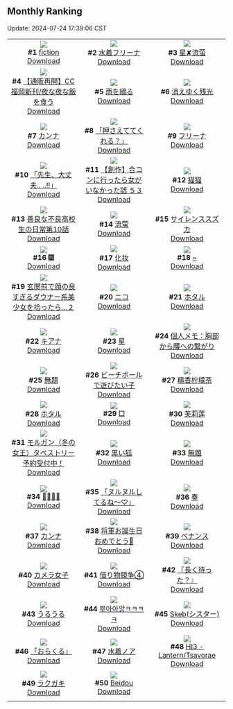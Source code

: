## Monthly Ranking
Update: 2024-07-24 17:39:06 CST

|      |      |      |
| :----: | :----: | :----: |
| ![](https://i.pixiv.re/c/240x480/img-master/img/2024/06/26/00/00/11/119974313_p0_master1200.jpg)<br>**#1** [fiction](https://www.pixiv.net/artworks/119974313)<br>[Download](https://i.pixiv.re/img-original/img/2024/06/26/00/00/11/119974313_p0.jpg) | ![](https://i.pixiv.re/c/240x480/img-master/img/2024/06/26/00/00/29/119974390_p0_master1200.jpg)<br>**#2** [水着フリーナ](https://www.pixiv.net/artworks/119974390)<br>[Download](https://i.pixiv.re/img-original/img/2024/06/26/00/00/29/119974390_p0.jpg) | ![](https://i.pixiv.re/c/240x480/img-master/img/2024/06/26/13/13/18/119986413_p0_master1200.jpg)<br>**#3** [星✘流萤](https://www.pixiv.net/artworks/119986413)<br>[Download](https://i.pixiv.re/img-original/img/2024/06/26/13/13/18/119986413_p0.jpg) |
| ![](https://i.pixiv.re/c/240x480/img-master/img/2024/06/26/18/48/05/119992270_p0_master1200.jpg)<br>**#4** [【通販再開】CC福岡新刊/夜な夜な飯を食う](https://www.pixiv.net/artworks/119992270)<br>[Download](https://i.pixiv.re/img-original/img/2024/06/26/18/48/05/119992270_p0.jpg) | ![](https://i.pixiv.re/c/240x480/img-master/img/2024/06/25/00/00/36/119945611_p0_master1200.jpg)<br>**#5** [雨を綴る](https://www.pixiv.net/artworks/119945611)<br>[Download](https://i.pixiv.re/img-original/img/2024/06/25/00/00/36/119945611_p0.jpg) | ![](https://i.pixiv.re/c/240x480/img-master/img/2024/06/24/00/00/49/119915880_p0_master1200.jpg)<br>**#6** [消えゆく残光](https://www.pixiv.net/artworks/119915880)<br>[Download](https://i.pixiv.re/img-original/img/2024/06/24/00/00/49/119915880_p0.jpg) |
| ![](https://i.pixiv.re/c/240x480/img-master/img/2024/06/26/17/48/39/119990852_p0_master1200.jpg)<br>**#7** [カンナ](https://www.pixiv.net/artworks/119990852)<br>[Download](https://i.pixiv.re/img-original/img/2024/06/26/17/48/39/119990852_p0.png) | ![](https://i.pixiv.re/c/240x480/img-master/img/2024/06/26/00/00/20/119974354_p0_master1200.jpg)<br>**#8** [「押さえててくれる？」](https://www.pixiv.net/artworks/119974354)<br>[Download](https://i.pixiv.re/img-original/img/2024/06/26/00/00/20/119974354_p0.jpg) | ![](https://i.pixiv.re/c/240x480/img-master/img/2024/06/26/00/03/31/119974677_p0_master1200.jpg)<br>**#9** [フリーナ](https://www.pixiv.net/artworks/119974677)<br>[Download](https://i.pixiv.re/img-original/img/2024/06/26/00/03/31/119974677_p0.png) |
| ![](https://i.pixiv.re/c/240x480/img-master/img/2024/06/25/14/57/45/119959538_p0_master1200.jpg)<br>**#10** [「先生、大丈夫.. ..!!」](https://www.pixiv.net/artworks/119959538)<br>[Download](https://i.pixiv.re/img-original/img/2024/06/25/14/57/45/119959538_p0.png) | ![](https://i.pixiv.re/c/240x480/img-master/img/2024/06/28/00/00/23/120031078_p0_master1200.jpg)<br>**#11** [【創作】合コンに行ったら女がいなかった話 ５３](https://www.pixiv.net/artworks/120031078)<br>[Download](https://i.pixiv.re/img-original/img/2024/06/28/00/00/23/120031078_p0.png) | ![](https://i.pixiv.re/c/240x480/img-master/img/2024/06/26/18/46/53/119992246_p0_master1200.jpg)<br>**#12** [猫猫](https://www.pixiv.net/artworks/119992246)<br>[Download](https://i.pixiv.re/img-original/img/2024/06/26/18/46/53/119992246_p0.png) |
| ![](https://i.pixiv.re/c/240x480/img-master/img/2024/06/26/00/02/42/119974630_p0_master1200.jpg)<br>**#13** [善良な不良高校生の日常第10話](https://www.pixiv.net/artworks/119974630)<br>[Download](https://i.pixiv.re/img-original/img/2024/06/26/00/02/42/119974630_p0.jpg) | ![](https://i.pixiv.re/c/240x480/img-master/img/2024/06/26/12/41/10/119985953_p0_master1200.jpg)<br>**#14** [流萤](https://www.pixiv.net/artworks/119985953)<br>[Download](https://i.pixiv.re/img-original/img/2024/06/26/12/41/10/119985953_p0.jpg) | ![](https://i.pixiv.re/c/240x480/img-master/img/2024/06/26/11/01/07/119984438_p0_master1200.jpg)<br>**#15** [サイレンススズカ](https://www.pixiv.net/artworks/119984438)<br>[Download](https://i.pixiv.re/img-original/img/2024/06/26/11/01/07/119984438_p0.jpg) |
| ![](https://i.pixiv.re/c/240x480/img-master/img/2024/06/26/23/16/42/120001148_p0_master1200.jpg)<br>**#16** [🎆](https://www.pixiv.net/artworks/120001148)<br>[Download](https://i.pixiv.re/img-original/img/2024/06/26/23/16/42/120001148_p0.jpg) | ![](https://i.pixiv.re/c/240x480/img-master/img/2024/06/26/00/04/04/119974721_p0_master1200.jpg)<br>**#17** [化妆](https://www.pixiv.net/artworks/119974721)<br>[Download](https://i.pixiv.re/img-original/img/2024/06/26/00/04/04/119974721_p0.jpg) | ![](https://i.pixiv.re/c/240x480/img-master/img/2024/06/28/00/00/30/120031103_p0_master1200.jpg)<br>**#18** [~](https://www.pixiv.net/artworks/120031103)<br>[Download](https://i.pixiv.re/img-original/img/2024/06/28/00/00/30/120031103_p0.jpg) |
| ![](https://i.pixiv.re/c/240x480/img-master/img/2024/06/26/10/00/04/119983697_p0_master1200.jpg)<br>**#19** [玄関前で顔の良すぎるダウナー系美少女を拾ったら…２](https://www.pixiv.net/artworks/119983697)<br>[Download](https://i.pixiv.re/img-original/img/2024/06/26/10/00/04/119983697_p0.jpg) | ![](https://i.pixiv.re/c/240x480/img-master/img/2024/06/27/01/30/08/120005527_p0_master1200.jpg)<br>**#20** [ニコ](https://www.pixiv.net/artworks/120005527)<br>[Download](https://i.pixiv.re/img-original/img/2024/06/27/01/30/08/120005527_p0.png) | ![](https://i.pixiv.re/c/240x480/img-master/img/2024/06/24/00/00/38/119915858_p0_master1200.jpg)<br>**#21** [ホタル](https://www.pixiv.net/artworks/119915858)<br>[Download](https://i.pixiv.re/img-original/img/2024/06/24/00/00/38/119915858_p0.png) |
| ![](https://i.pixiv.re/c/240x480/img-master/img/2024/06/26/00/00/34/119974410_p0_master1200.jpg)<br>**#22** [キアナ](https://www.pixiv.net/artworks/119974410)<br>[Download](https://i.pixiv.re/img-original/img/2024/06/26/00/00/34/119974410_p0.jpg) | ![](https://i.pixiv.re/c/240x480/img-master/img/2024/06/25/18/00/50/119962763_p0_master1200.jpg)<br>**#23** [星](https://www.pixiv.net/artworks/119962763)<br>[Download](https://i.pixiv.re/img-original/img/2024/06/25/18/00/50/119962763_p0.jpg) | ![](https://i.pixiv.re/c/240x480/img-master/img/2024/06/27/06/00/08/120008832_p0_master1200.jpg)<br>**#24** [個人メモ：胸部から腰への繋がり](https://www.pixiv.net/artworks/120008832)<br>[Download](https://i.pixiv.re/img-original/img/2024/06/27/06/00/08/120008832_p0.jpg) |
| ![](https://i.pixiv.re/c/240x480/img-master/img/2024/06/27/16/12/42/120017267_p0_master1200.jpg)<br>**#25** [無題](https://www.pixiv.net/artworks/120017267)<br>[Download](https://i.pixiv.re/img-original/img/2024/06/27/16/12/42/120017267_p0.png) | ![](https://i.pixiv.re/c/240x480/img-master/img/2024/06/24/15/00/03/119930377_p0_master1200.jpg)<br>**#26** [ビーチボールで遊びたい子](https://www.pixiv.net/artworks/119930377)<br>[Download](https://i.pixiv.re/img-original/img/2024/06/24/15/00/03/119930377_p0.jpg) | ![](https://i.pixiv.re/c/240x480/img-master/img/2024/06/25/03/39/51/119950705_p0_master1200.jpg)<br>**#27** [糯香柠檬茶](https://www.pixiv.net/artworks/119950705)<br>[Download](https://i.pixiv.re/img-original/img/2024/06/25/03/39/51/119950705_p0.jpg) |
| ![](https://i.pixiv.re/c/240x480/img-master/img/2024/06/25/19/30/01/119965139_p0_master1200.jpg)<br>**#28** [ホタル](https://www.pixiv.net/artworks/119965139)<br>[Download](https://i.pixiv.re/img-original/img/2024/06/25/19/30/01/119965139_p0.jpg) | ![](https://i.pixiv.re/c/240x480/img-master/img/2024/06/26/09/03/36/119983016_p0_master1200.jpg)<br>**#29** [□](https://www.pixiv.net/artworks/119983016)<br>[Download](https://i.pixiv.re/img-original/img/2024/06/26/09/03/36/119983016_p0.jpg) | ![](https://i.pixiv.re/c/240x480/img-master/img/2024/06/28/13/13/04/120043454_p0_master1200.jpg)<br>**#30** [芙莉莲](https://www.pixiv.net/artworks/120043454)<br>[Download](https://i.pixiv.re/img-original/img/2024/06/28/13/13/04/120043454_p0.jpg) |
| ![](https://i.pixiv.re/c/240x480/img-master/img/2024/06/27/00/00/45/120002743_p0_master1200.jpg)<br>**#31** [モルガン（冬の女王）タペストリー予約受付中！](https://www.pixiv.net/artworks/120002743)<br>[Download](https://i.pixiv.re/img-original/img/2024/06/27/00/00/45/120002743_p0.jpg) | ![](https://i.pixiv.re/c/240x480/img-master/img/2024/06/26/00/00/24/119974372_p0_master1200.jpg)<br>**#32** [黒い狐](https://www.pixiv.net/artworks/119974372)<br>[Download](https://i.pixiv.re/img-original/img/2024/06/26/00/00/24/119974372_p0.png) | ![](https://i.pixiv.re/c/240x480/img-master/img/2024/06/26/17/50/16/119990891_p0_master1200.jpg)<br>**#33** [無題](https://www.pixiv.net/artworks/119990891)<br>[Download](https://i.pixiv.re/img-original/img/2024/06/26/17/50/16/119990891_p0.png) |
| ![](https://i.pixiv.re/c/240x480/img-master/img/2024/06/25/01/00/11/119947720_p0_master1200.jpg)<br>**#34** [🖤🖤🖤🖤](https://www.pixiv.net/artworks/119947720)<br>[Download](https://i.pixiv.re/img-original/img/2024/06/25/01/00/11/119947720_p0.jpg) | ![](https://i.pixiv.re/c/240x480/img-master/img/2024/06/25/00/00/07/119945491_p0_master1200.jpg)<br>**#35** [「ヌルヌルしてるね〜♡」](https://www.pixiv.net/artworks/119945491)<br>[Download](https://i.pixiv.re/img-original/img/2024/06/25/00/00/07/119945491_p0.png) | ![](https://i.pixiv.re/c/240x480/img-master/img/2024/06/25/08/06/38/119953888_p0_master1200.jpg)<br>**#36** [奏](https://www.pixiv.net/artworks/119953888)<br>[Download](https://i.pixiv.re/img-original/img/2024/06/25/08/06/38/119953888_p0.png) |
| ![](https://i.pixiv.re/c/240x480/img-master/img/2024/06/24/18/04/12/119933793_p0_master1200.jpg)<br>**#37** [カンナ](https://www.pixiv.net/artworks/119933793)<br>[Download](https://i.pixiv.re/img-original/img/2024/06/24/18/04/12/119933793_p0.jpg) | ![](https://i.pixiv.re/c/240x480/img-master/img/2024/06/26/11/28/43/119984765_p0_master1200.jpg)<br>**#38** [将軍お誕生日おめでとう🍰](https://www.pixiv.net/artworks/119984765)<br>[Download](https://i.pixiv.re/img-original/img/2024/06/26/11/28/43/119984765_p0.jpg) | ![](https://i.pixiv.re/c/240x480/img-master/img/2024/06/24/16/00/45/119931316_p0_master1200.jpg)<br>**#39** [ペナンス](https://www.pixiv.net/artworks/119931316)<br>[Download](https://i.pixiv.re/img-original/img/2024/06/24/16/00/45/119931316_p0.jpg) |
| ![](https://i.pixiv.re/c/240x480/img-master/img/2024/06/26/02/00/01/119977792_p0_master1200.jpg)<br>**#40** [カメラ女子](https://www.pixiv.net/artworks/119977792)<br>[Download](https://i.pixiv.re/img-original/img/2024/06/26/02/00/01/119977792_p0.jpg) | ![](https://i.pixiv.re/c/240x480/img-master/img/2024/06/24/17/21/56/119932765_p0_master1200.jpg)<br>**#41** [借り物競争④](https://www.pixiv.net/artworks/119932765)<br>[Download](https://i.pixiv.re/img-original/img/2024/06/24/17/21/56/119932765_p0.jpg) | ![](https://i.pixiv.re/c/240x480/img-master/img/2024/06/25/21/06/38/119968084_p0_master1200.jpg)<br>**#42** [『長く待った？』](https://www.pixiv.net/artworks/119968084)<br>[Download](https://i.pixiv.re/img-original/img/2024/06/25/21/06/38/119968084_p0.jpg) |
| ![](https://i.pixiv.re/c/240x480/img-master/img/2024/06/27/15/55/46/120016956_p0_master1200.jpg)<br>**#43** [うるうる](https://www.pixiv.net/artworks/120016956)<br>[Download](https://i.pixiv.re/img-original/img/2024/06/27/15/55/46/120016956_p0.png) | ![](https://i.pixiv.re/c/240x480/img-master/img/2024/06/24/13/59/20/119929499_p0_master1200.jpg)<br>**#44** [뿌아아앙ㅋㅋㅋㅋ](https://www.pixiv.net/artworks/119929499)<br>[Download](https://i.pixiv.re/img-original/img/2024/06/24/13/59/20/119929499_p0.png) | ![](https://i.pixiv.re/c/240x480/img-master/img/2024/06/26/18/00/16/119991141_p0_master1200.jpg)<br>**#45** [Skeb(シスター)](https://www.pixiv.net/artworks/119991141)<br>[Download](https://i.pixiv.re/img-original/img/2024/06/26/18/00/16/119991141_p0.jpg) |
| ![](https://i.pixiv.re/c/240x480/img-master/img/2024/06/26/04/57/07/119980019_p0_master1200.jpg)<br>**#46** [「おらくる」](https://www.pixiv.net/artworks/119980019)<br>[Download](https://i.pixiv.re/img-original/img/2024/06/26/04/57/07/119980019_p0.png) | ![](https://i.pixiv.re/c/240x480/img-master/img/2024/06/28/00/00/53/120031167_p0_master1200.jpg)<br>**#47** [水着ノア](https://www.pixiv.net/artworks/120031167)<br>[Download](https://i.pixiv.re/img-original/img/2024/06/28/00/00/53/120031167_p0.jpg) | ![](https://i.pixiv.re/c/240x480/img-master/img/2024/06/26/19/26/41/119993252_p0_master1200.jpg)<br>**#48** [HI3 - Lantern/Tsavorae](https://www.pixiv.net/artworks/119993252)<br>[Download](https://i.pixiv.re/img-original/img/2024/06/26/19/26/41/119993252_p0.jpg) |
| ![](https://i.pixiv.re/c/240x480/img-master/img/2024/06/25/00/05/32/119946016_p0_master1200.jpg)<br>**#49** [ラクガキ](https://www.pixiv.net/artworks/119946016)<br>[Download](https://i.pixiv.re/img-original/img/2024/06/25/00/05/32/119946016_p0.png) | ![](https://i.pixiv.re/c/240x480/img-master/img/2024/06/26/03/11/09/119978909_p0_master1200.jpg)<br>**#50** [Beidou](https://www.pixiv.net/artworks/119978909)<br>[Download](https://i.pixiv.re/img-original/img/2024/06/26/03/11/09/119978909_p0.jpg) |
|      |
